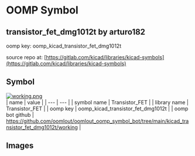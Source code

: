 # OOMP Symbol  
## transistor_fet_dmg1012t  by arturo182  
  
oomp key: oomp_kicad_transistor_fet_dmg1012t  
  
source repo at: [https://gitlab.com/kicad/libraries/kicad-symbols](https://gitlab.com/kicad/libraries/kicad-symbols)  
## Symbol  
  
[![working.png](working_600.png)](working.png)  
| name | value | 
| --- | --- | 
| symbol name | Transistor_FET | 
| library name | Transistor_FET | 
| oomp key | oomp_kicad_transistor_fet_dmg1012t | 
| oomp bot github | https://github.com/oomlout/oomlout_oomp_symbol_bot/tree/main/kicad_transistor_fet_dmg1012t/working | 
## Images  
